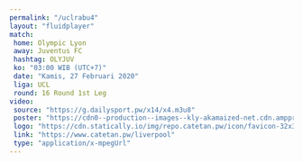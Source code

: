 ```yaml
---
permalink: "/uclrabu4"
layout: "fluidplayer"
match:
 home: Olympic Lyon
 away: Juventus FC
 hashtag: OLYJUV
 ko: "03:00 WIB (UTC+7)"
 date: "Kamis, 27 Februari 2020"
 liga: UCL
 round: 16 Round 1st Leg
video:
 source: "https://g.dailysport.pw/x14/x4.m3u8"
 poster: "https://cdn0--production--images--kly-akamaized-net.cdn.ampproject.org/ii/w1200/s/cdn0-production-images-kly.akamaized.net/mIwfmiFSA1rCRtYWZIP4RsfZ6fo=/673x373/smart/filters:quality(75):strip_icc():format(jpeg)/kly-media-production/medias/3059985/original/015700400_1582618287-Liga_Champions_-_Olympique_Lyon_Vs_Juventus.jpg"
 logo: "https://cdn.statically.io/img/repo.catetan.pw/icon/favicon-32x32.png"
 link: "https://www.catetan.pw/liverpool"
 type: "application/x-mpegUrl"
---
```


